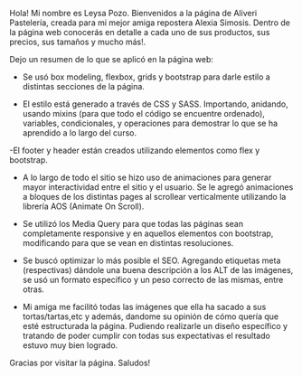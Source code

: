 Hola! Mi nombre es Leysa Pozo. Bienvenidos a la página de Aliveri Pastelería, creada para mi mejor amiga repostera Alexia Simosis.
Dentro de la página web conocerás en detalle a cada uno de sus productos, sus precios, sus tamaños y mucho más!.

Dejo un resumen de lo que se aplicó en la página web:

- Se usó box modeling, flexbox, grids y bootstrap para darle estilo a distintas secciones de la página.

- El estilo está generado a través de CSS y SASS. Importando, anidando, usando mixins (para que todo el código se encuentre ordenado), variables, condicionales, y operaciones para demostrar lo que se ha aprendido a lo largo del curso.

-El footer y header están creados utilizando elementos como flex y bootstrap.

- A lo largo de todo el sitio se hizo uso de animaciones para generar mayor interactividad entre el sitio y el usuario. Se le agregó animaciones a bloques de los distintas pages al scrollear verticalmente utilizando la librería AOS (Animate On Scroll).

- Se utilizó los Media Query para que todas las páginas sean completamente responsive y en aquellos elementos con bootstrap,  modificando para que se vean en distintas resoluciones.

- Se buscó optimizar lo más posible el SEO. Agregando etiquetas meta (respectivas) dándole una buena descripción a los ALT de las imágenes, se usó un formato específico y un peso correcto de las mismas, entre otras.

- Mi amiga me facilitó todas las imágenes que ella ha sacado a sus tortas/tartas,etc y además, dandome su opinión de cómo quería que esté estructurada la página. Pudiendo realizarle un diseño específico y tratando de poder cumplir con todas sus expectativas el resultado estuvo muy bien logrado. 

Gracias por visitar la página. 
Saludos!